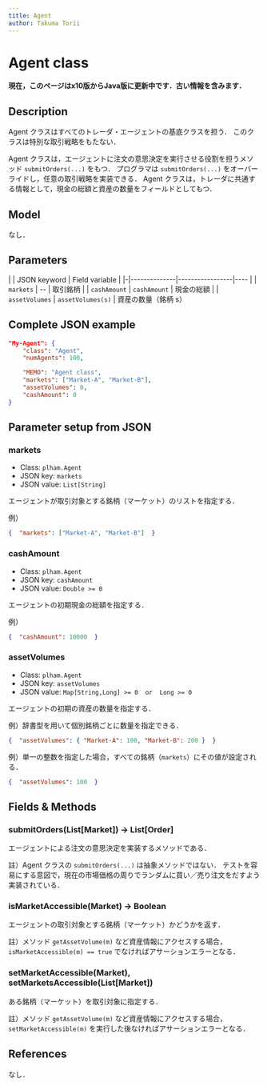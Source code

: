 ```yaml
---
title: Agent
author: Takuma Torii
---
```


# Agent class

**現在，このページはx10版からJava版に更新中です．古い情報を含みます．**

## Description

Agent クラスはすべてのトレーダ・エージェントの基底クラスを担う．
このクラスは特別な取引戦略をもたない．

Agent クラスは，エージェントに注文の意思決定を実行させる役割を担うメソッド `submitOrders(...)` をもつ．
プログラマは `submitOrders(...)` をオーバーライドし，任意の取引戦略を実装できる．
Agent クラスは，トレーダに共通する情報として，現金の総額と資産の数量をフィールドとしてもつ．


## Model

なし．


## Parameters

| | JSON keyword | Field variable  |
|-|--------------|-----------------|----
| | `markets`      | --              | 取引銘柄
| | `cashAmount`   | `cashAmount`      | 現金の総額
| | `assetVolumes` | `assetVolumes(s)` | 資産の数量（銘柄 s）


## Complete JSON example

```json
"My-Agent": {
    "class": "Agent",
    "numAgents": 100,

    "MEMO": "Agent class",
    "markets": ["Market-A", "Market-B"],
    "assetVolumes": 0,
    "cashAmount": 0
}
```


## Parameter setup from JSON

### markets

  * Class: `plham.Agent`
  * JSON key: `markets`
  * JSON value: `List[String]`

エージェントが取引対象とする銘柄（マーケット）のリストを指定する．

例）

```json
{  "markets": ["Market-A", "Market-B"]  }
```


### cashAmount

  * Class: `plham.Agent`
  * JSON key: `cashAmount`
  * JSON value: `Double >= 0`

エージェントの初期現金の総額を指定する．

例）

```json
{  "cashAmount": 10000  }
```


### assetVolumes

  * Class: `plham.Agent`
  * JSON key: `assetVolumes`
  * JSON value: `Map[String,Long] >= 0  or  Long >= 0`

エージェントの初期の資産の数量を指定する．

例）辞書型を用いて個別銘柄ごとに数量を指定できる．

```json
{  "assetVolumes": { "Market-A": 100, "Market-B": 200 }  }
```

例）単一の整数を指定した場合，すべての銘柄（`markets`）にその値が設定される．

```json
{  "assetVolumes": 100  }
```


## Fields & Methods

### submitOrders(List[Market]) → List[Order]

エージェントによる注文の意思決定を実装するメソッドである．

註）Agent クラスの `submitOrders(...)` は抽象メソッドではない．
テストを容易にする意図で，現在の市場価格の周りでランダムに買い／売り注文をだすよう実装されている．


### isMarketAccessible(Market) → Boolean

エージェントの取引対象とする銘柄（マーケット）かどうかを返す．

註）メソッド `getAssetVolume(m)` など資産情報にアクセスする場合，`isMarketAccessible(m) == true` でなければアサーションエラーとなる．
 

### setMarketAccessible(Market), setMarketsAccessible(List[Market])

ある銘柄（マーケット）を取引対象に指定する．

註）メソッド `getAssetVolume(m)` など資産情報にアクセスする場合，`setMarketAccessible(m)` を実行した後なければアサーションエラーとなる．


## References

なし．

